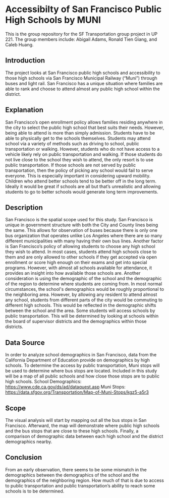 # Accessibilty of San Francisco Public High Schools by MUNI
This is the group repository for the SF Transportation group project in UP 221. The group members include: Abigail Adams, Ronald Tien Giang, and Caleb Huang. 
## Introduction
The project looks at San Francisco public high schools and accessibility to those high schools via San Francisco Municipal Railway (“Muni”) through buses and light rail. San Francisco has a unique situation where families are able to rank and choose to attend almost any public high school within the district. 
## Explanation
San Francisco’s open enrollment policy allows families residing anywhere in the city to select the public high school that best suits their needs. However, being able to attend is more than simply admission. Students have to be able to physically get to the schools themselves. Students may attend school via a variety of methods such as driving to school, public transportation or walking. However, students who do not have access to a vehicle likely rely on public transportation and walking. If those students do not live close to the school they wish to attend, the only resort is to use public transportation. If those schools are not served by public transportation, then the policy of picking any school would fail to serve everyone. This is especially important in considering upward mobility. Children who attend better schools tend to be better off in the long term. Ideally it would be great if schools are all but that’s unrealistic and allowing students to go to better schools would generate long term improvements. 
## Description
San Francisco is the spatial scope used for this study. San Francisco is unique in government structure with both the City and County lines being the same. This allows for observation of buses because there is only one bus organization that operates unlike Los Angeles where there are so many different municipalities with many having their own bus lines. Another factor is San Francisco’s policy of allowing students to choose any high school they wish to attend. In most cases, students attend high schools close to them and are only allowed to other schools if they get accepted via open enrollment or score high enough on their exams and get into special programs. However, with almost all schools available for attendance, it provides an insight into how available those schools are. 
Another consideration is using the demographic of the school and the demographic of the region to determine where students are coming from. In most normal circumstances, the school's demographics would be roughly proportional to the neighboring area. However, by allowing any resident to attend almost any school, students from different parts of the city would be commuting to different high schools. This would be reflected in the demographic shifts between the school and the area. Some students will access schools by public transportation. This will be determined by looking at schools within the board of supervisor districts and the demographics within those districts. 
## Data Source
In order to analyze school demographics in San Francisco, data from the California Department of Education provide on demographics by high schools. To determine the access by public transportation, Muni stops will be used to determine where bus stops are located. Included in this study will be a map of all public schools and how close those stops are to public high schools.
School Demographics: https://www.cde.ca.gov/ds/ad/dataquest.asp
Muni Stops: https://data.sfgov.org/Transportation/Map-of-Muni-Stops/kgz5-a5r3
## Scope
The visual analysis will start by mapping out all the bus stops in San Francisco. Afterward, the map will demonstrate where public high schools and the bus stops that are close to these high schools. Finally, a comparison of demographic data between each high school and the district demographics nearby. 
## Conclusion
From an early observation, there seems to be some mismatch in the demographics between the demographics of the school and the demographics of the neighboring region. How much of that is due to access to public transportation and public transportation’s ability to reach some schools is to be determined. 
